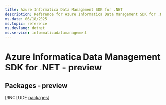 ```yaml
---
title: Azure Informatica Data Management SDK for .NET
description: Reference for Azure Informatica Data Management SDK for .NET
ms.date: 06/18/2025
ms.topic: reference
ms.devlang: dotnet
ms.service: informaticadatamanagement
---
```

# Azure Informatica Data Management SDK for .NET - preview
## Packages - preview
[!INCLUDE [packages](informatica-data-management-index.md)]